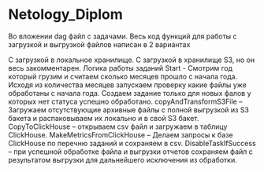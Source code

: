 # Netology_Diplom
Во вложении dag файл с задачами.
Весь код функций для работы с загрузкой и выгрузкой файлов написан в 2 вариантах

С загрузкой в локальное хранилище.
С загрузкой в хранилище S3, но он весь закомментарен.
Логика работы заданий
Start - Смотрим год который грузим и считаем сколько месяцев прошло с начала года. Исходя из количества месяцев запускаем проверку какие файлы уже обработаны с начала года. Создаем задание только для новых фалов у которых нет статуса успешно обработано.
copyAndTransformS3File – Загружаем отсутствующие архивные файлы с полной выгрузкой из S3 бакета и распаковываем их локально и в свой S3 бакет.
CopyToClickHouse – открываем csv файл и загружаем в таблицу ClickHouse.
MakeMetricsFromClickHouse – Делаем запросы к базе ClickHouse по перечню заданий и сохраняем в csv.
DisableTaskIfSuccess – при успешной обработке файла и выгрузки отчетов сохраняем файл с результатом выгрузки для дальнейшего исключения из обработки.
